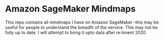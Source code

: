 # Amazon SageMaker Mindmaps
This repo contains all mindmaps I have on Amazon SageMaker -this may be useful for people to
understand the breadth of the service. This may not be fully up to date. I will attempt to bring it
upto data after re:Invent 2020 
